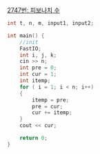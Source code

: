 [2747번: 피보나치 수](https://www.acmicpc.net/problem/2747)

```cpp
int t, n, m, input1, input2;

int main() {
	//init
	FastIO;
	int i, j, k;
	cin >> n;
	int pre = 0;
	int cur = 1;
	int itemp;
	for ( i = 1; i < n; i++)
	{
		itemp = pre;
		pre = cur;
		cur += itemp;
	}
	cout << cur;

	return 0;
}
```
